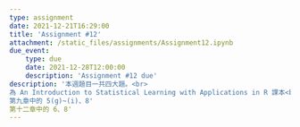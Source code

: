 ```yaml
---
type: assignment
date: 2021-12-21T16:29:00
title: 'Assignment #12'
attachment: /static_files/assignments/Assignment12.ipynb
due_event: 
    type: due
    date: 2021-12-28T12:00:00
    description: 'Assignment #12 due'
description: '本週題目一共四大題。<br>
為 An Introduction to Statistical Learning with Applications in R 課本<br>
第九章中的 5(g)~(i)、8'
第十二章中的 6、8'
---
```

